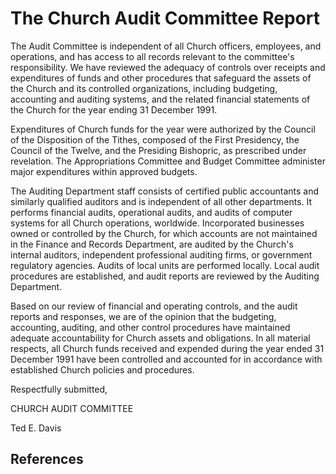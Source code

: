# The Church Audit Committee Report

The Audit Committee is independent of all Church officers, employees, and
operations, and has access to all records relevant to the committee's
responsibility. We have reviewed the adequacy of controls over receipts and
expenditures of funds and other procedures that safeguard the assets of the
Church and its controlled organizations, including budgeting, accounting and
auditing systems, and the related financial statements of the Church for the
year ending 31 December 1991.

Expenditures of Church funds for the year were authorized by the Council of
the Disposition of the Tithes, composed of the First Presidency, the Council
of the Twelve, and the Presiding Bishopric, as prescribed under revelation.
The Appropriations Committee and Budget Committee administer major
expenditures within approved budgets.

The Auditing Department staff consists of certified public accountants and
similarly qualified auditors and is independent of all other departments. It
performs financial audits, operational audits, and audits of computer systems
for all Church operations, worldwide. Incorporated businesses owned or
controlled by the Church, for which accounts are not maintained in the Finance
and Records Department, are audited by the Church's internal auditors,
independent professional auditing firms, or government regulatory agencies.
Audits of local units are performed locally. Local audit procedures are
established, and audit reports are reviewed by the Auditing Department.

Based on our review of financial and operating controls, and the audit reports
and responses, we are of the opinion that the budgeting, accounting, auditing,
and other control procedures have maintained adequate accountability for
Church assets and obligations. In all material respects, all Church funds
received and expended during the year ended 31 December 1991 have been
controlled and accounted for in accordance with established Church policies
and procedures.

Respectfully submitted,

CHURCH AUDIT COMMITTEE

Ted E. Davis

## References

